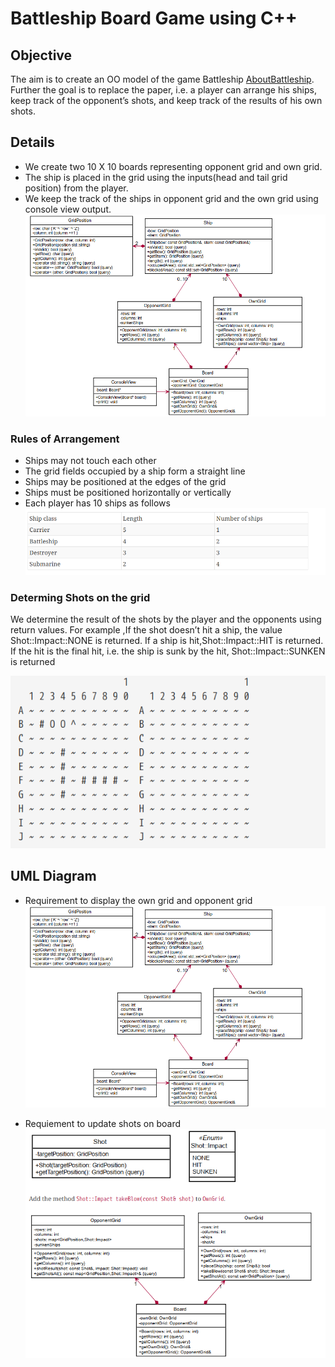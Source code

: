 # Battleship Board Game using C++
## Objective
The aim is to create an OO model of the game Battleship [AboutBattleship](https://en.wikipedia.org/wiki/Battleship_(game)).
Further the goal is to  replace the paper, i.e. a player can arrange his ships, keep track of the opponent’s shots, and keep 
track of the results of his own shots.

## Details
* We create two 10 X 10 boards representing opponent grid and own grid. 
* The ship is placed in the grid using the inputs(head and tail grid position) from the player. 
* We keep the track of the ships in opponent grid and the own grid using console view output.
![display](img/display_board_uml.png)

### Rules of Arrangement
* Ships may not touch each other
* The grid fields occupied by a ship form a straight line
* Ships may be positioned at the edges of the grid
* Ships must be positioned horizontally or vertically
* Each player has 10 ships as follows
![display](img/Rules.png)

### Determing Shots on the grid
We determine the result of the shots by the player and the opponents using return values. For example ,If the shot doesn’t hit a ship, the value Shot::Impact::NONE is returned. If a ship is hit,Shot::Impact::HIT is returned. If the hit is the final hit, i.e. the ship is sunk by the hit, Shot::Impact::SUNKEN is returned

![display](img/final_output.png)

## UML Diagram

* Requirement to display the own grid and opponent grid
![display](img/uml_battleship.png)

* Requiement to update shots on board
![display](img/update_ShotOnBoard_uml.png)
